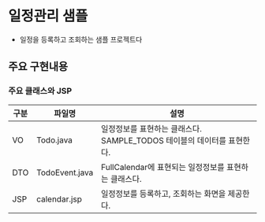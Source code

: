 # 일정관리 샘플
- 일정을 등록하고 조회하는 샘플 프로젝트다

## 주요 구현내용

### 주요 클래스와 JSP

구분 | 파일명 | 설명
--- | --- | ---
VO | Todo.java | 일정정보를 표현하는 클래스다. SAMPLE_TODOS 테이블의 데이터를 표현한다.
DTO | TodoEvent.java | FullCalendar에 표현되는 일정정보를 표현하는 클래스다.
JSP | calendar.jsp | 일정정보를 등록하고, 조회하는 화면을 제공한다.

